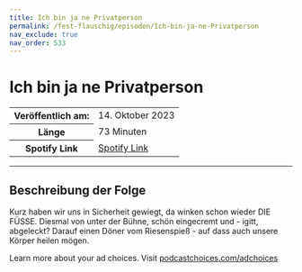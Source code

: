 ```yaml
---
title: Ich bin ja ne Privatperson
permalink: /fest-flauschig/episoden/Ich-bin-ja-ne-Privatperson
nav_exclude: true
nav_order: 533
---
```


# Ich bin ja ne Privatperson
<table class="resp-table dcf-table dcf-table-responsive dcf-table-bordered dcf-table-striped dcf-w-100%">
                    <tbody>
                        <tr>
                            <th scope="row">Veröffentlich am:</th>
                            <td data-label="Veröffentlich am:">14. Oktober 2023</td>
                        </tr>
                        <tr>
                            <th scope="row">Länge </th>
                            <td data-label="Länge ">73 Minuten</td>
                        </tr><tr>
                                <th scope="row">Spotify Link</th>
                                <td data-label="Spotify Link"><a href="https://open.spotify.com/episode/6whXHPMBOAoiaHZRhgYVXt">Spotify Link</a></td>
                            </tr></tbody>
                </table>

***

## Beschreibung der Folge

<div>
<p>Kurz haben wir uns in Sicherheit gewiegt, da winken schon wieder DIE FÜSSE. Diesmal von unter der Bühne, schön eingecremt und - igitt, abgeleckt? Darauf einen Döner vom Riesenspieß - auf dass auch unsere Körper heilen mögen.</p><p> </p><p>Learn more about your ad choices. Visit <a href="https://podcastchoices.com/adchoices" rel="nofollow">podcastchoices.com/adchoices</a></p>  
</div>

